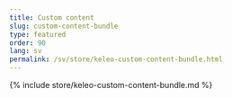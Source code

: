 ```yaml
---
title: Custom content
slug: custom-content-bundle
type: featured
order: 90
lang: sv
permalink: /sv/store/keleo-custom-content-bundle.html
---
```


{% include store/keleo-custom-content-bundle.md %}
